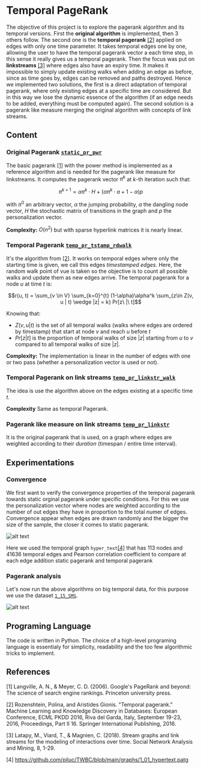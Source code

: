# Temporal PageRank

The objective of this project is to explore the pagerank algorithm and its temporal versions. First the **original algorithm** is implemented, then 3 others follow. The second one is the **temporal pagerank** [[2]](#2) applied on edges with only one time parameter. It takes temporal edges one by one, allowing the user to have the temporal pagerank vector a each time step, in this sense it really gives us a temporal pagerank. Then the focus was put on **linkstreams** [[3]](#3) where edges also have an expiry time. It makes it impossible to simply update existing walks when adding an edge as before, since as time goes by, edges can be removed and paths destroyed. Hence we implemented two solutions, the first is a direct adaptation of temporal pagerank, where only existing edges at a specific time are considered. But in this way we lose the dynamic essence of the algorithm (if an edge needs to be added, everything must be computed again). The second solution is a pagerank like measure merging the original algorithm with concepts of link streams.

## Content

### Original Pagerank [```static_pr_pwr```](./src/pagerank.py)

The basic pagerank [[1]](#1) with the power method is implemented as a reference algorithm and is needed for the pagerank like measure for linkstreams.
It computes the pagerank vector $\pi^k$ at $k$-th iteration such that:

$$\pi^{k+1} = \alpha \pi^k \cdot H + (\alpha \pi^k \cdot a + 1-\alpha) p$$

with $\pi^0$ an arbitrary vector, $\alpha$ the jumping probability, $a$ the dangling node vector, $H$ the stochastic matrix of transitions in the graph and $p$ the personalization vector.

**Complexity:** $O(n^2)$ but with sparse hyperlink matrices it is nearly linear.

### Temporal Pagerank [```temp_pr_tstamp_rdwalk```](./src/pagerank.py)

It's the algorithm from [[2]](#2). It works on temporal edges where only the starting time is given, we call this edges *timestamped edges*.
Here, the random walk point of vue is taken so the objective is to count all possible walks and update them as new edges arrive. The temporal pagerank for a node $u$ at time $t$ is:

$$r(u, t) = \sum_{v \in V} \sum_{k=0}^{t} (1-\alpha)\alpha^k \sum_{z\in Z(v, u | t) \wedge |z| = k} Pr[z\ |\ t]$$

Knowing that:

- $Z(v, u|t)$ is the set of all temporal walks (walks where edges are ordered by timestamp) that start at node $v$ and reach $u$ before $t$
- $Pr[z|t]$ is the proportion of temporal walks of size $|z|$ starting from $u$ to $v$ compared to all temporal walks of size $|z|$.

**Complexity:** The implementation is linear in the number of edges with one or two pass (whether a personalization vector is used or not).

### Temporal Pagerank on link streams [```temp_pr_linkstr_walk```](./src/pagerank.py)

The idea is use the algorithm above on the edges existing at a specific time $t$.

**Complexity** Same as temporal Pagerank.

### Pagerank like measure on link streams [```temp_pr_linkstr```](./src/pagerank.py)

It is the original pagerank that is used, on a graph where edges are weighted according to their *duration* (timespan / entire time interval).

## Experimentations

### Convergence

We first want to verify the convergence properties of the temporal pagerank towards static orginal pagerank under specific conditions.
For this we use the personalization vector where nodes are weighted according to the number of out edges they have in proportion to the total numer of edges.
Convergence appear when edges are drawn randomly and the bigger the size of the sample, the closer it comes to static pagerank.

![alt text](https://github.com/MLouis8/pagerank/blob/tree/main/plots/convergence.jpg)

Here we used the temporal graph ```hyper_text```[[4]](#4) that has $113$ nodes and $41636$ temporal edges and Pearson correlation coefficient to compare at each edge addition static pagerank and temporal pagerank

### Pagerank analysis

Let's now run the above algorithms on big temporal data, for this purpose we use the dataset [```1_15_SMS```](./data/1_15_SMS.patg).

![alt text](https://github.com/MLouis8/pagerank/blob/tree/main/plots/pr_comparisons.jpg)

## Programing Language

The code is written in Python. The choice of a high-level programing language is essentialy for simplicity, readability and the too few algorithmic tricks to implement.

## References

<a id="1">[1]</a>
Langville, A. N., & Meyer, C. D. (2006). Google's PageRank and beyond: The science of search engine rankings. Princeton university press.

<a id="2">[2]</a>
Rozenshtein, Polina, and Aristides Gionis. "Temporal pagerank." Machine Learning and Knowledge Discovery in Databases: European Conference, ECML PKDD 2016, Riva del Garda, Italy, September 19-23, 2016, Proceedings, Part II 16. Springer International Publishing, 2016.

<a id="3">[3]</a>
Latapy, M., Viard, T., & Magnien, C. (2018). Stream graphs and link streams for the modeling of interactions over time. Social Network Analysis and Mining, 8, 1-29.

<a id="3">[4]</a>
https://github.com/piluc/TWBC/blob/main/graphs/1_01_hypertext.patg